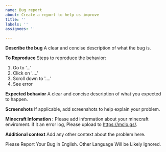 ```yaml
---
name: Bug report
about: Create a report to help us improve
title: ''
labels: ''
assignees: ''

---
```


**Describe the bug**
A clear and concise description of what the bug is.

**To Reproduce**
Steps to reproduce the behavior:
1. Go to '...'
2. Click on '....'
3. Scroll down to '....'
4. See error

**Expected behavior**
A clear and concise description of what you expected to happen.

**Screenshots**
If applicable, add screenshots to help explain your problem.

**Minecraft Infomation :**
Please add information about your minecraft enviroment. if it an error log, Please upload to https://mclo.gs/.


**Additional context**
Add any other context about the problem here.


Please Report Your Bug in English. Other Language Will be Likely Ignored.
